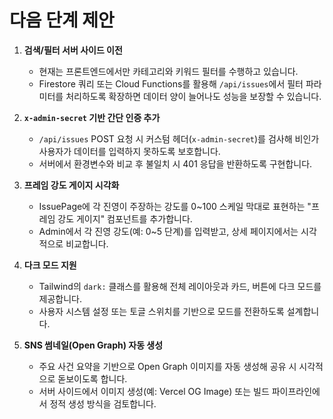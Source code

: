 # 다음 단계 제안

1. **검색/필터 서버 사이드 이전**
   - 현재는 프론트엔드에서만 카테고리와 키워드 필터를 수행하고 있습니다.
   - Firestore 쿼리 또는 Cloud Functions를 활용해 `/api/issues`에서 필터 파라미터를 처리하도록 확장하면 데이터 양이 늘어나도 성능을 보장할 수 있습니다.

2. **`x-admin-secret` 기반 간단 인증 추가**
   - `/api/issues` POST 요청 시 커스텀 헤더(`x-admin-secret`)를 검사해 비인가 사용자가 데이터를 입력하지 못하도록 보호합니다.
   - 서버에서 환경변수와 비교 후 불일치 시 401 응답을 반환하도록 구현합니다.

3. **프레임 강도 게이지 시각화**
   - IssuePage에 각 진영이 주장하는 강도를 0~100 스케일 막대로 표현하는 "프레임 강도 게이지" 컴포넌트를 추가합니다.
   - Admin에서 각 진영 강도(예: 0~5 단계)를 입력받고, 상세 페이지에서는 시각적으로 비교합니다.

4. **다크 모드 지원**
   - Tailwind의 `dark:` 클래스를 활용해 전체 레이아웃과 카드, 버튼에 다크 모드를 제공합니다.
   - 사용자 시스템 설정 또는 토글 스위치를 기반으로 모드를 전환하도록 설계합니다.

5. **SNS 썸네일(Open Graph) 자동 생성**
   - 주요 사건 요약을 기반으로 Open Graph 이미지를 자동 생성해 공유 시 시각적으로 돋보이도록 합니다.
   - 서버 사이드에서 이미지 생성(예: Vercel OG Image) 또는 빌드 파이프라인에서 정적 생성 방식을 검토합니다.

